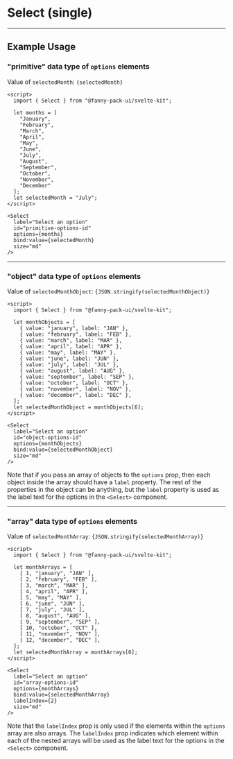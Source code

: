 <script lang="ts">
  import { SelectNew } from "/src/lib";

  let months = ["January", "February", "March", "April", "May", "June", "July", "August", "September", "October", "November", "December"];
  let selectedMonth = "July";

  let monthObjects = [
    { value: "january", label: "JAN" },
    { value: "february", label: "FEB" },
    { value: "march", label: "MAR" },
    { value: "april", label: "APR" },
    { value: "may", label: "MAY" },
    { value: "june", label: "JUN" },
    { value: "july", label: "JUL" },
    { value: "august", label: "AUG" },
    { value: "september", label: "SEP" },
    { value: "october", label: "OCT" },
    { value: "november", label: "NOV" },
    { value: "december", label: "DEC" },
  ];
  let selectedMonthObject = monthObjects[6];

  let monthArrays = [
    [ 1, "january", "JAN" ],
    [ 2, "february", "FEB" ],
    [ 3, "march", "MAR" ],
    [ 4, "april", "APR" ],
    [ 5, "may", "MAY" ],
    [ 6, "june", "JUN" ],
    [ 7, "july", "JUL" ],
    [ 8, "august", "AUG" ],
    [ 9, "september", "SEP" ],
    [ 10, "october", "OCT" ],
    [ 11, "november", "NOV" ],
    [ 12, "december", "DEC" ],
  ];
  let selectedMonthArray = monthArrays[6];
</script>


# Select (single)

---

## Example Usage

### "primitive" data type of `options` elements

<SelectNew
  label="Select an option"
  id="primitive-options-id"
  options={months}  
  bind:value={selectedMonth}
  size="md"
/>

Value of `selectedMonth`: <code>{selectedMonth}</code>

```svelte
<script>
  import { Select } from "@fanny-pack-ui/svelte-kit";

  let months = [
    "January", 
    "February", 
    "March", 
    "April", 
    "May", 
    "June", 
    "July", 
    "August", 
    "September", 
    "October", 
    "November", 
    "December"
  ];
  let selectedMonth = "July";
</script>

<Select
  label="Select an option"
  id="primitive-options-id"
  options={months}  
  bind:value={selectedMonth}
  size="md"
/>
```

---

### "object" data type of `options` elements

<SelectNew
  label="Select an option"
  id="object-options-id"
  options={monthObjects}  
  bind:value={selectedMonthObject}
  size="md"
/>

Value of `selectedMonthObject`: <code>{JSON.stringify(selectedMonthObject)}</code>

```svelte
<script>
  import { Select } from "@fanny-pack-ui/svelte-kit";

  let monthObjects = [
    { value: "january", label: "JAN" },
    { value: "february", label: "FEB" },
    { value: "march", label: "MAR" },
    { value: "april", label: "APR" },
    { value: "may", label: "MAY" },
    { value: "june", label: "JUN" },
    { value: "july", label: "JUL" },
    { value: "august", label: "AUG" },
    { value: "september", label: "SEP" },
    { value: "october", label: "OCT" },
    { value: "november", label: "NOV" },
    { value: "december", label: "DEC" },
  ];
  let selectedMonthObject = monthObjects[6];
</script>

<Select
  label="Select an option"
  id="object-options-id"
  options={monthObjects}  
  bind:value={selectedMonthObject}
  size="md"
/>
```

Note that if you pass an array of objects to the `options` prop, then each object inside the array should have a `label` property. The rest of the properties in the object can be anything, but the `label` property is used as the label text for the options in the `<Select>` component. 

---

### "array" data type of `options` elements

<SelectNew
  label="Select an option"
  id="array-options-id"
  options={monthArrays}  
  bind:value={selectedMonthArray}
  labelIndex={2}
  size="md"
/>

Value of `selectedMonthArray`: <code>{JSON.stringify(selectedMonthArray)}</code>

```svelte
<script>
  import { Select } from "@fanny-pack-ui/svelte-kit";

  let monthArrays = [
    [ 1, "january", "JAN" ],
    [ 2, "february", "FEB" ],
    [ 3, "march", "MAR" ],
    [ 4, "april", "APR" ],
    [ 5, "may", "MAY" ],
    [ 6, "june", "JUN" ],
    [ 7, "july", "JUL" ],
    [ 8, "august", "AUG" ],
    [ 9, "september", "SEP" ],
    [ 10, "october", "OCT" ],
    [ 11, "november", "NOV" ],
    [ 12, "december", "DEC" ],
  ];
  let selectedMonthArray = monthArrays[6];
</script>

<Select
  label="Select an option"
  id="array-options-id"
  options={monthArrays}  
  bind:value={selectedMonthArray}
  labelIndex={2}
  size="md"
/>
```

Note that the `labelIndex` prop is only used if the elements within the `options` array are also arrays. The `labelIndex` prop indicates which element within each of the nested arrays will be used as the label text for the options in the `<Select>` component.
